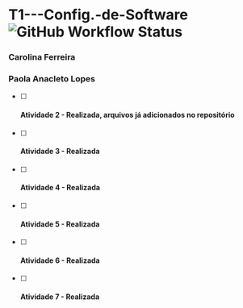 # T1---Config.-de-Software ![GitHub Workflow Status](https://img.shields.io/github/workflow/status/matcacabuena/T1---Config.-de-Software/maven)
### Carolina Ferreira
### Paola Anacleto Lopes

- [ ] #### Atividade 2 - Realizada, arquivos já adicionados no repositório
- [ ] #### Atividade 3 - Realizada
- [ ] #### Atividade 4 - Realizada
- [ ] #### Atividade 5 - Realizada
- [ ] #### Atividade 6 - Realizada
- [ ] #### Atividade 7 - Realizada
